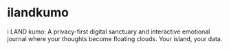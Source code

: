 # ilandkumo
i LAND kumo: A privacy-first digital sanctuary and interactive emotional journal where your thoughts become floating clouds. Your island, your data.
